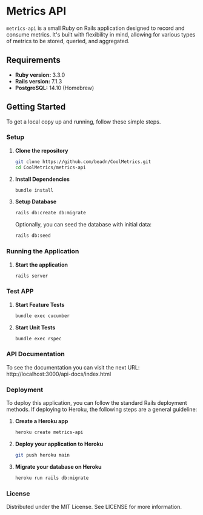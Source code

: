 # Metrics API

`metrics-api` is a small Ruby on Rails application designed to record and consume metrics. It's built with flexibility in mind, allowing for various types of metrics to be stored, queried, and aggregated.

## Requirements

- **Ruby version:** 3.3.0
- **Rails version:** 7.1.3
- **PostgreSQL:** 14.10 (Homebrew)

## Getting Started

To get a local copy up and running, follow these simple steps.

### Setup

1. **Clone the repository**

    ```bash
    git clone https://github.com/beadn/CoolMetrics.git
    cd CoolMetrics/metrics-api
    ```

2. **Install Dependencies**

    ```bash
    bundle install
    ```

3. **Setup Database**

    ```bash
    rails db:create db:migrate
    ```

    Optionally, you can seed the database with initial data:

    ```bash
    rails db:seed
    ```

### Running the Application
1. **Start the application**

    ```bash
    rails server
    ```


### Test APP
1. **Start Feature Tests**

    ```bash
    bundle exec cucumber
    ```
1. **Start Unit Tests**

    ```bash
    bundle exec rspec
    ```
### API Documentation
To see the documentation you can visit the next URL:
http://localhost:3000/api-docs/index.html

### Deployment

To deploy this application, you can follow the standard Rails deployment methods. If deploying to Heroku, the following steps are a general guideline:

1. **Create a Heroku app**

    ```bash
    heroku create metrics-api
2. **Deploy your application to Heroku**

    ```bash
    git push heroku main
3. **Migrate your database on Heroku**

    ```bash
    heroku run rails db:migrate

### License
Distributed under the MIT License. See LICENSE for more information.